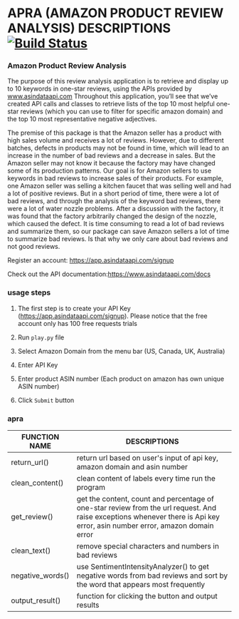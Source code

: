 # APRA (AMAZON PRODUCT REVIEW ANALYSIS) DESCRIPTIONS [![Build Status](https://app.travis-ci.com/chen-yuhong/DATA533-step3.svg?branch=main)](https://app.travis-ci.com/chen-yuhong/DATA533-step3)
### Amazon Product Review Analysis
The purpose of this review analysis application is to retrieve and display up to 10 keywords in one-star reviews, using the APIs provided by www.asindataapi.com Throughout this application, you’ll see that we’ve created API calls and classes to retrieve lists of the top 10 most helpful one-star reviews (which you can use to filter for specific amazon domain) and the top 10 most representative negative adjectives. 

The premise of this package is that the Amazon seller has a product with high sales volume and receives a lot of reviews. However, due to different batches, defects in products may not be found in time, which will lead to an increase in the number of bad reviews and a decrease in sales. But the Amazon seller may not know it because the factory may have changed some of its production patterns. Our goal is for Amazon sellers to use keywords in bad reviews to increase sales of their products. For example, one Amazon seller was selling a kitchen faucet that was selling well and had a lot of positive reviews. But in a short period of time, there were a lot of bad reviews, and through the analysis of the keyword bad reviews, there were a lot of water nozzle problems. After a discussion with the factory, it was found that the factory arbitrarily changed the design of the nozzle, which caused the defect. It is time consuming to read a lot of bad reviews and summarize them, so our package can save Amazon sellers a lot of time to summarize bad reviews. Is that why we only care about bad reviews and not good reviews.


Register an account: https://app.asindataapi.com/signup

Check out the API documentation:https://www.asindataapi.com/docs

### usage steps
1. The first step is to create your API Key (https://app.asindataapi.com/signup). 
Please notice that the free account only has 100 free requests trials
  
2. Run ```play.py``` file
3. Select Amazon Domain from the menu bar (US, Canada, UK, Australia)
4. Enter API Key
5. Enter product ASIN number (Each product on amazon has own unique ASIN number)
6. Click ```Submit``` button


### apra
| FUNCTION NAME | DESCRIPTIONS |
| ------ | ------ |
|return_url()| return url based on user's input of api key, amazon domain and asin number|
|clean_content()| clean content of labels every time run the program|
|get_review()|get the content, count and percentage of one-star review from the url request. And raise exceptions whenever there is Api key error, asin number error, amazon domain error|
|clean_text()|remove special characters and numbers in bad reviews|
|negative_words()|use SentimentIntensityAnalyzer() to get negative words from bad reviews and sort by the word that appears most frequently|
|output_result()|function for clicking the button and output results|

